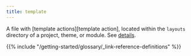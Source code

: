 ```yaml
---
title: template
---
```


A file with [template actions][template action], located within the `layouts` directory of a project, theme, or module. See&nbsp;[details](/templates/).

{{% include "/getting-started/glossary/_link-reference-definitions" %}}
